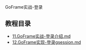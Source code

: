 GoFrame实战-登录

## 教程目录

* [11.GoFrame实战-登录介绍.md](11.GoFrame实战-登录介绍.md)
* [12.GoFrame实现-登录gsession.md](12.GoFrame实现-登录gsession.md)


